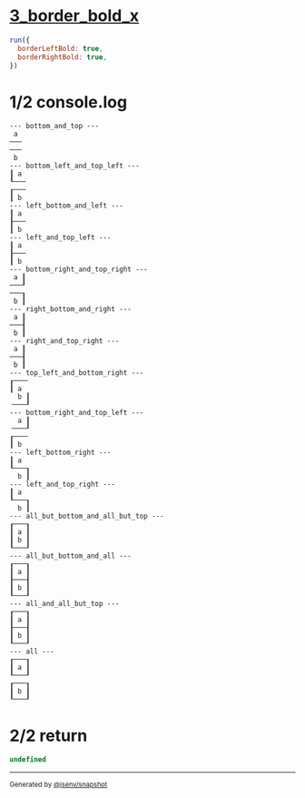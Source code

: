 # [3_border_bold_x](../../table_2_cells_same_column.test.mjs#L144)

```js
run({
  borderLeftBold: true,
  borderRightBold: true,
})
```

# 1/2 console.log

```console
--- bottom_and_top ---
 a 
───
───
 b 
--- bottom_left_and_top_left ---
┃ a 
┖───
┎───
┃ b 
--- left_bottom_and_left ---
┃ a 
┠───
┃ b 
--- left_and_top_left ---
┃ a 
┠───
┃ b 
--- bottom_right_and_top_right ---
 a ┃
───┚
───┒
 b ┃
--- right_bottom_and_right ---
 a ┃
───┨
 b ┃
--- right_and_top_right ---
 a ┃
───┨
 b ┃
--- top_left_and_bottom_right ---
┎───╴
┃ a  
  b ┃
╶───┚
--- bottom_right_and_top_left ---
  a ┃
╶───┚
┎───╴
┃ b  
--- left_bottom_right ---
┃ a  
┖───┒
  b ┃
--- left_and_top_right ---
┃ a  
┖───┒
  b ┃
--- all_but_bottom_and_all_but_top ---
┎───┒
┃ a ┃
┃ b ┃
┖───┚
--- all_but_bottom_and_all ---
┎───┒
┃ a ┃
┠───┨
┃ b ┃
┖───┚
--- all_and_all_but_top ---
┎───┒
┃ a ┃
┠───┨
┃ b ┃
┖───┚
--- all ---
┎───┒
┃ a ┃
┖───┚
┎───┒
┃ b ┃
┖───┚
```

# 2/2 return

```js
undefined
```

---

<sub>
  Generated by <a href="https://github.com/jsenv/core/tree/main/packages/independent/snapshot">@jsenv/snapshot</a>
</sub>
